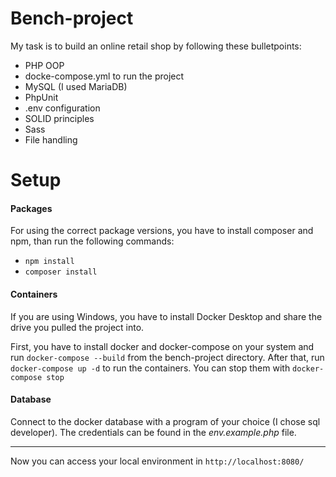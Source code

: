 # Bench-project

My task is to build an online retail shop by following these bulletpoints:
* PHP OOP
* docke-compose.yml to run the project
* MySQL (I used MariaDB)
* PhpUnit
* .env configuration
* SOLID principles
* Sass
* File handling

# Setup

#### Packages

For using the correct package versions, you have to install composer and npm, than run the following commands:
- `npm install`
- `composer install`

#### Containers

If you are using Windows, you have to install Docker Desktop and share the drive you pulled the project into.

First, you have to install docker and docker-compose on your system and run `docker-compose --build` 
from the bench-project directory. After that, run `docker-compose up -d` to run the containers.
You can stop them with `docker-compose stop`

#### Database

Connect to the docker database with a program of your choice (I chose sql developer). The credentials 
can be found in the _env.example.php_ file.

---

Now you can access your local environment in `http://localhost:8080/`
